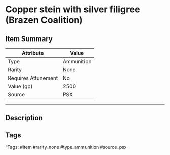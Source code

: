 # Copper stein with silver filigree (Brazen Coalition)

## Item Summary

| Attribute            | Value                        |
|----------------------|------------------------------|
| Type                 | Ammunition |
| Rarity               | None             |
| Requires Attunement  | No                |
| Value (gp)           | 2500    |
| Source               | PSX |

---

## Description



## Tags

^Tags: #item #rarity_none #type_ammunition #source_psx